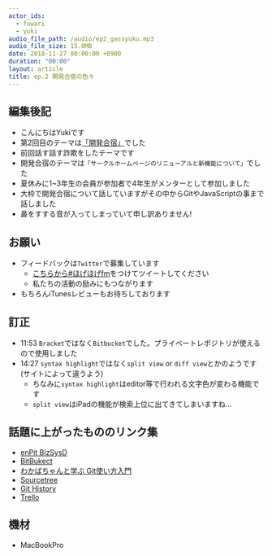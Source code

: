 ```yaml
---
actor_ids:
  - fuwari
  - yuki
audio_file_path: /audio/ep2_gassyuku.mp3
audio_file_size: 15.0MB
date: 2018-11-27 00:00:00 +0900
duration: "00:00"
layout: article
title: ep.2 開発合宿の色々
---
```

## 編集後記
- こんにちはYukiです
- 第2回目のテーマは[「開発合宿」](https://www.kappa.info-engineer.jp/2018/12/13/ep-2-%E9%96%8B%E7%99%BA%E5%90%88%E5%AE%BF%E3%81%AE%E8%89%B2%E3%80%85/)でした
- 前回話す話す詐欺をしたテーマです
- 開発合宿のテーマは`「サークルホームページのリニューアルと新機能について」`でした
- 夏休みに1~3年生の会員が参加者で4年生がメンターとして参加しました
- 大枠で開発合宿について話していますがその中からGitやJavaScriptの事まで話しました
- 鼻をすする音が入ってしまっていて申し訳ありません!

## お願い
- フィードバックは`Twitter`で募集しています
    - [こちらから#ほげほげfm](https://twitter.com/search?f=tweets&q=%23%E3%81%BB%E3%81%92%E3%81%BB%E3%81%92fm&src=typd)をつけてツイートしてください
    - 私たちの活動の励みにもつながります
- もちろんiTunesレビューもお待ちしております

## 訂正
- 11:53 `Bracket`ではなく`Bitbucket`でした。プライベートレポジトリが使えるので使用しました
- 14:27 `syntax highlight`ではなく`split view` or `diff view`とかのようです(サイトによって違うよう)
    - ちなみに`syntax highlight`はeditor等で行われる文字色が変わる機能です
    - `split view`はiPadの機能が検索上位に出てきてしまいますね…

## 話題に上がったもののリンク集
- [enPit BizSysD](http://bizsysd.enpit.jp/)
- [BitBukect](https://bitbucket.org/product)
- [わかばちゃんと学ぶ Git使い方入門](https://amzn.to/2zG8CEP)
- [Sourcetree](https://ja.atlassian.com/software/sourcetree)
- [Git History](https://marketplace.visualstudio.com/items?itemName=donjayamanne.githistory)
- [Trello](https://trello.com/)

## 機材  
- MacBookPro